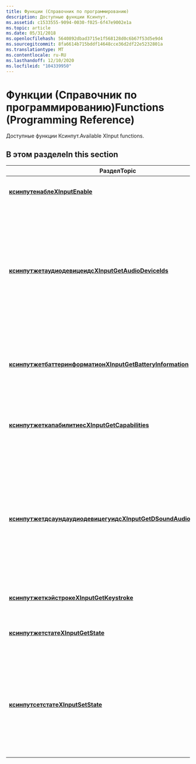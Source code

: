 ```yaml
---
title: Функции (Справочник по программированию)
description: Доступные функции Ксинпут.
ms.assetid: c1533555-9094-0030-f025-6f47e9002e1a
ms.topic: article
ms.date: 05/31/2018
ms.openlocfilehash: 5640892dbad3715e1f568128d0c6b67f53d5e9d4
ms.sourcegitcommit: 8fa6614b715bddf14648cce36d2df22e5232801a
ms.translationtype: MT
ms.contentlocale: ru-RU
ms.lasthandoff: 12/10/2020
ms.locfileid: "104339950"
---
```

# <a name="functions-programming-reference"></a><span data-ttu-id="7e700-103">Функции (Справочник по программированию)</span><span class="sxs-lookup"><span data-stu-id="7e700-103">Functions (Programming Reference)</span></span>

<span data-ttu-id="7e700-104">Доступные функции Ксинпут.</span><span class="sxs-lookup"><span data-stu-id="7e700-104">Available XInput functions.</span></span>

## <a name="in-this-section"></a><span data-ttu-id="7e700-105">В этом разделе</span><span class="sxs-lookup"><span data-stu-id="7e700-105">In this section</span></span>

| <span data-ttu-id="7e700-106">Раздел</span><span class="sxs-lookup"><span data-stu-id="7e700-106">Topic</span></span>                                                                                 | <span data-ttu-id="7e700-107">Описание</span><span class="sxs-lookup"><span data-stu-id="7e700-107">Description</span></span>                                                                                                                                             |
|---------------------------------------------------------------------------------------|---------------------------------------------------------------------------------------------------------------------------------------------------------|
| [<span data-ttu-id="7e700-108">**ксинпутенабле**</span><span class="sxs-lookup"><span data-stu-id="7e700-108">**XInputEnable**</span></span>](/windows/desktop/api/XInput/nf-xinput-xinputenable)<br/>                                       | <span data-ttu-id="7e700-109">Задает состояние отчетов Ксинпут.</span><span class="sxs-lookup"><span data-stu-id="7e700-109">Sets the reporting state of XInput.</span></span><br/>                                                                                                          |
| [<span data-ttu-id="7e700-110">**ксинпутжетаудиодевицеидс**</span><span class="sxs-lookup"><span data-stu-id="7e700-110">**XInputGetAudioDeviceIds**</span></span>](/windows/desktop/api/XInput/nf-xinput-xinputgetaudiodeviceids)<br/>                 | <span data-ttu-id="7e700-111">Получает идентификаторы звукового устройства для отображения звука и записи звука, связанные с головным телефоном, подключенным к указанному контроллеру.</span><span class="sxs-lookup"><span data-stu-id="7e700-111">Retrieves the sound rendering and sound capture audio device IDs that are associated with the headset connected to the specified controller.</span></span><br/> |
| [<span data-ttu-id="7e700-112">**ксинпутжетбаттеринформатион**</span><span class="sxs-lookup"><span data-stu-id="7e700-112">**XInputGetBatteryInformation**</span></span>](/windows/desktop/api/XInput/nf-xinput-xinputgetbatteryinformation)<br/>         | <span data-ttu-id="7e700-113">Извлекает тип батареи и состояние оплаты беспроводного контроллера.</span><span class="sxs-lookup"><span data-stu-id="7e700-113">Retrieves the battery type and charge status of a wireless controller.</span></span><br/>                                                                       |
| [<span data-ttu-id="7e700-114">**ксинпутжеткапабилитиес**</span><span class="sxs-lookup"><span data-stu-id="7e700-114">**XInputGetCapabilities**</span></span>](/windows/desktop/api/XInput/nf-xinput-xinputgetcapabilities)<br/>                     | <span data-ttu-id="7e700-115">Получает возможности и функции подключенного контроллера.</span><span class="sxs-lookup"><span data-stu-id="7e700-115">Retrieves the capabilities and features of a connected controller.</span></span><br/>                                                                           |
| [<span data-ttu-id="7e700-116">**ксинпутжетдсаундаудиодевицегуидс**</span><span class="sxs-lookup"><span data-stu-id="7e700-116">**XInputGetDSoundAudioDeviceGuids**</span></span>](/windows/desktop/api/XInput/nf-xinput-xinputgetdsoundaudiodeviceguids)<br/> | <span data-ttu-id="7e700-117">Получает идентификаторы GUID устройства отображения звука и записи звука, связанные с гарнитурой, подключенной к указанному контроллеру.</span><span class="sxs-lookup"><span data-stu-id="7e700-117">Gets the sound rendering and sound capture device GUIDs that are associated with the headset connected to the specified controller.</span></span><br/>          |
| [<span data-ttu-id="7e700-118">**ксинпутжеткэйстроке**</span><span class="sxs-lookup"><span data-stu-id="7e700-118">**XInputGetKeystroke**</span></span>](/windows/desktop/api/XInput/nf-xinput-xinputgetkeystroke)<br/>                           | <span data-ttu-id="7e700-119">Получает событие ввода игрового планшета.</span><span class="sxs-lookup"><span data-stu-id="7e700-119">Retrieves a gamepad input event.</span></span><br/>                                                                                                             |
| [<span data-ttu-id="7e700-120">**ксинпутжетстате**</span><span class="sxs-lookup"><span data-stu-id="7e700-120">**XInputGetState**</span></span>](/windows/desktop/api/XInput/nf-xinput-xinputgetstate)<br/>                                   | <span data-ttu-id="7e700-121">Извлекает текущее состояние указанного контроллера.</span><span class="sxs-lookup"><span data-stu-id="7e700-121">Retrieves the current state of the specified controller.</span></span><br/>                                                                                     |
| [<span data-ttu-id="7e700-122">**ксинпутсетстате**</span><span class="sxs-lookup"><span data-stu-id="7e700-122">**XInputSetState**</span></span>](/windows/desktop/api/XInput/nf-xinput-xinputsetstate)<br/>                                   | <span data-ttu-id="7e700-123">Отправляет данные на подключенный контроллер.</span><span class="sxs-lookup"><span data-stu-id="7e700-123">Sends data to a connected controller.</span></span> <span data-ttu-id="7e700-124">Эта функция используется для активации функции вибрации контроллера.</span><span class="sxs-lookup"><span data-stu-id="7e700-124">This function is used to activate the vibration function of a controller.</span></span><br/>                              |
